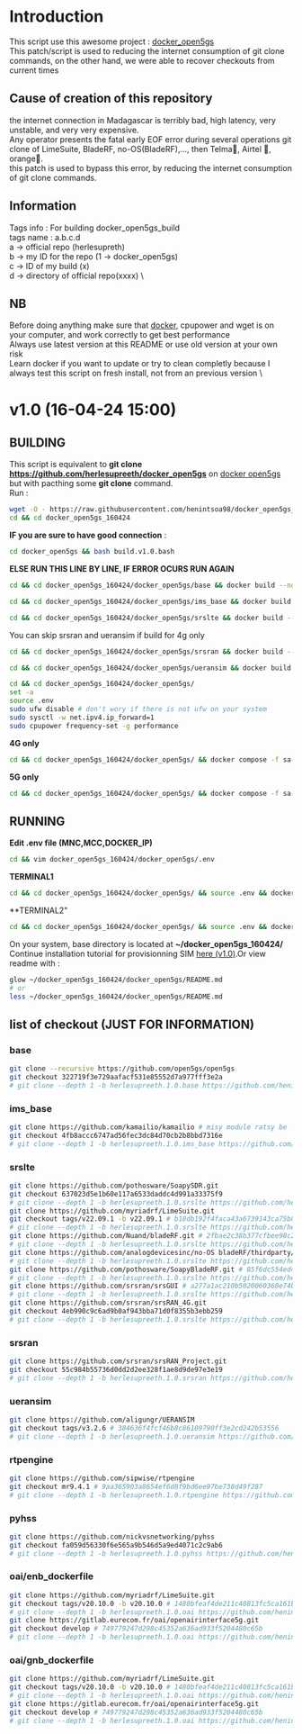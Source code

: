 # Introduction
This script use this awesome project : [docker_open5gs](https://github.com/herlesupreeth/docker_open5gs) \
This patch/script is used to reducing the internet consumption of git clone commands, on the other hand, we were able to recover checkouts from current times
## Cause of creation of this repository
the internet connection in Madagascar is terribly bad, high latency, very unstable, and very very expensive. \
Any operator presents the fatal early EOF error during several operations git clone of LimeSuite, BladeRF, no-OS(BladeRF),..., then Telma🖕, Airtel 🖕, orange🖕. \
this patch is used to bypass this error, by reducing the internet consumption of git clone commands.
## Information
Tags info : For building docker_open5gs_build \
tags name : a.b.c.d \
a -> official repo (herlesupreth) \
b -> my ID for the repo (1 -> docker_open5gs) \
c -> ID of my build (x) \
d -> directory of official repo(xxxx) \
## NB
Before doing anything make sure that [docker](https://docs.docker.com/engine/install/), cpupower and wget is on your computer, and work correctly to get best performance \
Always use latest version at this README or use old version at your own risk \
Learn docker if you want to update or try to clean completly because I always test this script on fresh install, not from an previous version \

# v1.0 (16-04-24 15:00)
## BUILDING
This script is equivalent to **git clone https://github.com/herlesupreeth/docker_open5gs** on [docker open5gs](https://github.com/herlesupreeth/docker_open5gs/tree/8b2f5c9211f37fc9a0d8b1256eec845953a42bb6) but with pacthing some **git clone** command. \
Run :
```bash
wget -O - https://raw.githubusercontent.com/henintsoa98/docker_open5gs_build/main/clone.v1.0.bash | bash
cd && cd docker_open5gs_160424
```
**IF you are sure to have good connection** :
```bash
cd docker_open5gs && bash build.v1.0.bash
```
**ELSE RUN THIS LINE BY LINE, IF ERROR OCURS RUN AGAIN**
```bash
cd && cd docker_open5gs_160424/docker_open5gs/base && docker build --no-cache --force-rm -t docker_open5gs .
```
```bash
cd && cd docker_open5gs_160424/docker_open5gs/ims_base && docker build --no-cache --force-rm -t docker_kamailio .
```
```bash
cd && cd docker_open5gs_160424/docker_open5gs/srslte && docker build --no-cache --force-rm -t docker_srslte .
```
You can skip srsran and ueransim if build for 4g only
```bash
cd && cd docker_open5gs_160424/docker_open5gs/srsran && docker build --no-cache --force-rm -t docker_srsran .
```
```bash
cd && cd docker_open5gs_160424/docker_open5gs/ueransim && docker build --no-cache --force-rm -t docker_ueransim .
```
```bash
cd && cd docker_open5gs_160424/docker_open5gs/
set -a
source .env
sudo ufw disable # don't wory if there is not ufw on your system
sudo sysctl -w net.ipv4.ip_forward=1
sudo cpupower frequency-set -g performance
```
**4G only**
```bash
cd && cd docker_open5gs_160424/docker_open5gs/ && docker compose -f sa-deploy.yaml build && docker pull mongo:6.0
```
**5G only**
```bash
cd && cd docker_open5gs_160424/docker_open5gs/ && docker compose -f sa-deploy.yaml build && docker pull mongo:6.0
```
## RUNNING
**Edit .env file (MNC,MCC,DOCKER_IP)**
```bash
cd && vim docker_open5gs_160424/docker_open5gs/.env
```
**TERMINAL1**
```bash
cd && cd docker_open5gs_160424/docker_open5gs/ && source .env && docker compose -f 4g-volte-deploy.yaml up
```
**TERMINAL2"
```bash
cd && cd docker_open5gs_160424/docker_open5gs/ && source .env && docker compose -f srsenb.yaml up -d && docker container attach srsenb
```
On your system, base directory is located at **~/docker_open5gs_160424/** \
Continue installation tutorial for provisionning SIM [here (v1.0)](https://github.com/herlesupreeth/docker_open5gs/tree/8b2f5c9211f37fc9a0d8b1256eec845953a42bb6).Or view readme with :
```bash
glow ~/docker_open5gs_160424/docker_open5gs/README.md
# or
less ~/docker_open5gs_160424/docker_open5gs/README.md
```
## list of checkout (JUST FOR INFORMATION)
### base
```bash
git clone --recursive https://github.com/open5gs/open5gs
git checkout 322719f3e729aafacf531e85552d7a977fff3e2a
# git clone --depth 1 -b herlesupreeth.1.0.base https://github.com/henintsoa98/open5gs 66.12mb/15.95mb
```
### ims_base
```bash
git clone https://github.com/kamailio/kamailio # misy module ratsy be
git checkout 4fb8accc6747ad56fec3dc84d70cb2b8bbd7316e
# git clone --depth 1 -b herlesupreeth.1.0.ims_base https://github.com/henintsoa98/kamailio 105.18mb/13.81mb
```
### srslte
```bash
git clone https://github.com/pothosware/SoapySDR.git
git checkout 637023d5e1b60e117a6533daddc4d991a33375f9
# git clone --depth 1 -b herlesupreeth.1.0.srslte https://github.com/henintsoa98/SoapySDR 4.57mb/178.97kb
git clone https://github.com/myriadrf/LimeSuite.git
git checkout tags/v22.09.1 -b v22.09.1 # b18db192f4faca43a6739143ca75b862067d6bde
# git clone --depth 1 -b herlesupreeth.1.0.srslte https://github.com/henintsoa98/LimeSuite 196.06mb/5.00mb
git clone https://github.com/Nuand/bladeRF.git # 2fbae2c38b377cfbee98c281789cd43d1f1b55e4
# git clone --depth 1 -b herlesupreeth.1.0.srslte https://github.com/henintsoa98/bladeRF 12.62mb/2.77mb
git clone https://github.com/analogdevicesinc/no-OS bladeRF/thirdparty/analogdevicesinc/no-OS # 0bba46e6f6f75785a65d425ece37d0a04daf6157
# git clone --depth 1 -b herlesupreeth.1.0.srslte https://github.com/henintsoa98/no-OS  bladeRF/thirdparty/analogdevicesinc/no-OS 446.75mb/27.98mb
git clone https://github.com/pothosware/SoapyBladeRF.git # 85f6dc554ed4c618304d99395b19c4e1523675b0
# git clone --depth 1 -b herlesupreeth.1.0.srslte https://github.com/henintsoa98/SoapyBladeRF 180.03kb/37.02kb
git clone https://github.com/srsran/srsGUI # a277a1ac210b5020060360e74b6d6e027355af05
# git clone --depth 1 -b herlesupreeth.1.0.srslte https://github.com/henintsoa98/srsGUI 91.96kb/56.99kb
git clone https://github.com/srsran/srsRAN_4G.git
git checkout 4eb990c9c6ad9b0af943bba71d0f8355b3ebb259
# git clone --depth 1 -b herlesupreeth.1.0.srslte https://github.com/henintsoa98/srsRAN_4G 63.71mb/15.15mb
```
### srsran
```bash
git clone https://github.com/srsran/srsRAN_Project.git
git checkout 55c984b55736d0dd2d2ee328f1ae8d9de97e3e19
# git clone --depth 1 -b herlesupreeth.1.0.srsran https://github.com/henintsoa98/srsRAN_Project 49.03mb/6.69mb
```
### ueransim
```bash
git clone https://github.com/aligungr/UERANSIM
git checkout tags/v3.2.6 # 384636f4fcf46b8c86109790ff3e2cd242b53556
# git clone --depth 1 -b herlesupreeth.1.0.ueransim https://github.com/henintsoa98/UERANSIM 5.31mb/3.62mb
```
### rtpengine
```bash
git clone https://github.com/sipwise/rtpengine
git checkout mr9.4.1 # 9aa365903a8654ef6d8f9bd6ee97be738d49f287
# git clone --depth 1 -b herlesupreeth.1.0.rtpengine https://github.com/henintsoa98/rtpengine 21.69mb/713.51kb
```
### pyhss
```bash
git clone https://github.com/nickvsnetworking/pyhss
git checkout fa059d56330f6e565a9b546d5a9ed4071c2c9ab6
# git clone --depth 1 -b herlesupreeth.1.0.pyhss https://github.com/henintsoa98/pyhss 4.06mb/2.95mb
```
### oai/enb_dockerfile
```bash
git clone https://github.com/myriadrf/LimeSuite.git
git checkout tags/v20.10.0 -b v20.10.0 # 1480bfeaf4de211c40813fc5ca161b1b644778ec
# git clone --depth 1 -b herlesupreeth.1.0.oai https://github.com/henintsoa98/LimeSuite 196.06mb/5.19mb
git clone https://gitlab.eurecom.fr/oai/openairinterface5g.git
git checkout develop # 749779247d298c45352a636ad933f5204480c65b
# git clone --depth 1 -b herlesupreeth.1.0.oai https://github.com/henintsoa98/openairinterface5g 289.70mb/24.31mb
```
### oai/gnb_dockerfile
```bash
git clone https://github.com/myriadrf/LimeSuite.git
git checkout tags/v20.10.0 -b v20.10.0 # 1480bfeaf4de211c40813fc5ca161b1b644778ec
# git clone --depth 1 -b herlesupreeth.1.0.oai https://github.com/henintsoa98/LimeSuite 196.06mb/5.19mb
git clone https://gitlab.eurecom.fr/oai/openairinterface5g.git
git checkout develop # 749779247d298c45352a636ad933f5204480c65b
# git clone --depth 1 -b herlesupreeth.1.0.oai https://github.com/henintsoa98/openairinterface5g 289.70mb/24.31mb
```
